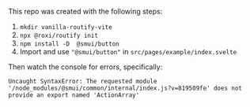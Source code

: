 This repo was created with the following steps:

1. `mkdir vanilla-routify-vite`
2. `npx @roxi/routify init`
3. `npm install -D  @smui/button`
4. Import and use `"@smui/button"` in `src/pages/example/index.svelte`

Then watch the console for errors, specifically:

~~~
Uncaught SyntaxError: The requested module '/node_modules/@smui/common/internal/index.js?v=819509fe' does not provide an export named 'ActionArray'
~~~
